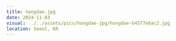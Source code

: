 ```yaml
---
title: hongdae.jpg
date: 2024-11-03
visual: ../../assets/pics/hongdae-jpg/hongdae-b4577e6ac2.jpg
location: Seoul, KR
---
```


